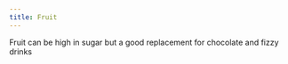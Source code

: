 ```yaml
---
title: Fruit
---
```


Fruit can be high in sugar but a good replacement for chocolate and fizzy drinks
